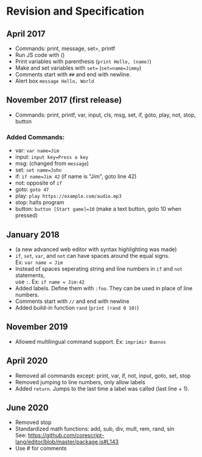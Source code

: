 # Revision and Specification
## April 2017
- Commands: print, message, set=, printf
- Run JS code with ()
- Print variables with parenthesis (`print Hello, (name)`)
- Make and set variables with `set=` (`set=name=Jimmy`)
- Comments start with `##` and end with newline.
- Alert box `message Hello, World`

## November 2017 (first release)
- Commands: print, printf, var, input, cls, msg, set, if, goto, play, not, stop, button
### Added Commands:
- var: `var name=Jim`
- input: `input key=Press a key`
- msg: (changed from `message`)
- set: `set name=John`
- if: `if name=Jim 42` (if name is "Jim", goto line 42)
- not: opposite of `if`
- goto: `goto 47`
- play: `play https://example.com/audio.mp3`
- stop: halts program
- button: `button [Start game]=10` (make a text button, goto 10 when pressed)

## January 2018
- (a new advanced web editor with syntax highlighting was made)
- `if`, `set`, `var`, and `not` can have spaces around the equal signs.  
Ex: `var name = Jim`
- Instead of spaces seperating string and line numbers in `if` and `not` statements,  
use `:`. Ex: `if name = Jim:42`
- Added labels. Define them with `:foo`. They can be used in place of line numbers.
- Comments start with `//` and end with newline
- Added build-in function `rand` (`print (rand 0 10)`)

## November 2019
- Allowed multilingual command support. Ex: `imprimir Buenos`

## April 2020
- Removed all commands except: print, var, if, not, input, goto, set, stop
- Removed jumping to line numbers, only allow labels
- Added `return`. Jumps to the last time a label was called (last line + 1).  

## June 2020
- Removed stop
- Standardized math functions: add, sub, div, mult, rem, rand, sin  
See: https://github.com/corescript-lang/editor/blob/master/package.js#L143
- Use # for comments
